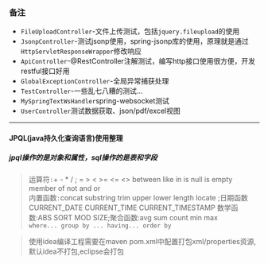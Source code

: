 ### 备注
* `FileUploadController`-文件上传测试，包括`jquery.fileupload`的使用
* `JsonpController`-测试jsonp使用，spring-jsonp库的使用，原理就是通过`HttpServletResponseWrapper`修改响应
* `ApiController`-@RestController注解测试，编写http接口使用很方便，开发restful接口好用
* `GlobalExceptionController`-全局异常捕获处理
* `TestController`-一些乱七八糟的测试...
* `MySpringTextWsHandler`spring-websocket测试
* `UserController`测试数据获取、json/pdf/excel视图
---
#### JPQL(java持久化查询语言)使用整理
##### jpql操作的是对象和属性，sql操作的是表和字段
> 运算符`:`+ - *  / ; = > < >= <= <> between like in is null is empty member of not and or  
> 内置函数`:`concat substring trim upper lower length locate ;日期函数CURRENT_DATE CURRENT_TIME CURRENT_TIMESTAMP
数学函数:ABS SORT MOD SIZE;聚合函数:avg sum count min max  
> `where... group by ... having... order by `

> 使用idea编译工程需要在maven pom.xml中配置打包xml/properties资源,默认idea不打包,eclipse会打包